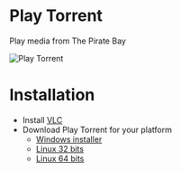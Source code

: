 # Play Torrent
Play media from The Pirate Bay

![Play Torrent](https://raw.githubusercontent.com/samuelnovaes/play-torrent/master/assets/screenshot.png)

# Installation

- Install [VLC](https://www.videolan.org/vlc)
- Download Play Torrent for your platform
	- [Windows installer](https://github.com/samuelnovaes/play-torrent/releases/download/v1.0/Play.Torrent.Setup.1.0.1.exe)
	- [Linux 32 bits](https://github.com/samuelnovaes/play-torrent/releases/download/v1.0/play-torrent-1.0.1-i386.AppImage)
	- [Linux 64 bits](https://github.com/samuelnovaes/play-torrent/releases/download/v1.0/play-torrent-1.0.1-x86_64.AppImage)
